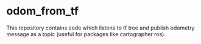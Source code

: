 # odom_from_tf
This repository contains code which listens to tf tree and publish odometry message as a topic (useful for packages like cartographer ros).
